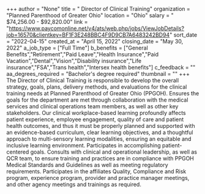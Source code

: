+++
author = "None"
title = " Director of Clinical Training"
organization = "Planned Parenthood of Greater Ohio"
location = "Ohio"
salary = " $74,256.00 - $92,820.00"
link = "https://www.paycomonline.net/v4/ats/web.php/jobs/ViewJobDetails?job=16570&clientkey=BF1F3E248BBC4F9D9CB7A6483242BD94"
sort_date = "2022-04-15"
created_at = "April 15, 2022"
closing_date = "May 30, 2022"
a_job_type = ["Full Time"]
b_benefits = ["General Benefits","Retirement","Paid Leave","Health Insurance","Paid Vacation","Dental","Vision","Disability insurance","Life insurance","FSA","Trans health","Intersex health benefits"]
c_feedback = ""
aa_degrees_required = "Bachelor's degree required"
thumbnail = ""
+++
The Director of Clinical Training is responsible to develop the overall strategy, goals, plans, delivery methods, and evaluations for the clinical training needs at Planned Parenthood of Greater Ohio (PPGOH). Ensures the goals for the department are met through collaboration with the medical services and clinical operations team members, as well as other key stakeholders. Our clinical workplace-based learning profoundly affects patient experience, employee engagement, quality of care and patient health outcomes, and thus it must be properly planned and supported with an evidence-based curriculum, clear learning objectives, and a thoughtful approach to multi-sensory learning modalities, ensuring an equitable and inclusive learning environment. Participates in accomplishing patient-centered goals. Consults with clinical and operational leadership, as well as QCR team, to ensure training and practices are in compliance with PPGOH Medical Standards and Guidelines as well as meeting regulatory requirements. Participates in the affiliates Quality, Compliance and Risk program, experience program, provider and practice manager meetings, and other agency meetings and trainings as required.